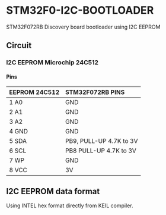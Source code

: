 # STM32F0-I2C-BOOTLOADER
STM32F072RB Discovery board bootloader using I2C EEPROM
## Circuit

### I2C EEPROM Microchip 24C512

#### Pins

| EEPROM 24C512 | STM32F072RB PINS | 
|:--------------|:-----------------|
| 1  A0         | GND |
| 2  A1         | GND |
| 3  A2         | GND |
| 4  GND        | GND |
| 5  SDA        | PB9, PULL-UP 4.7K to 3V |
| 6  SCL        | PB8 PULL-UP 4.7K to 3V  |
| 7  WP         | GND |
| 8  VCC        | 3V  |

## I2C EEPROM data format

Using INTEL hex format directly from KEIL compiler.
